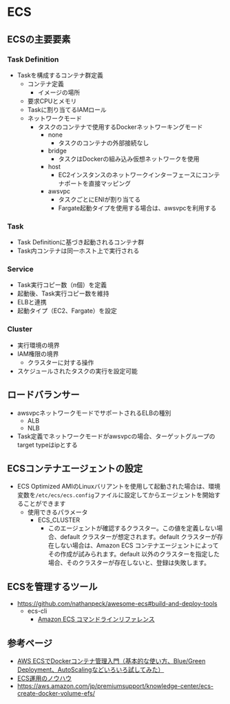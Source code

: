 # ECS
## ECSの主要要素
### Task Definition
- Taskを構成するコンテナ群定義
  - コンテナ定義
    - イメージの場所
  - 要求CPUとメモリ
  - Taskに割り当てるIAMロール
  - ネットワークモード
    - タスクのコンテナで使用するDockerネットワーキングモード
      - none
        - タスクのコンテナの外部接続なし
      - bridge
        - タスクはDockerの組み込み仮想ネットワークを使用
      - host
        - EC2インスタンスのネットワークインターフェースにコンテナポートを直接マッピング
      - awsvpc
        - タスクごとにENIが割り当てる
        - Fargate起動タイプを使用する場合は、awsvpcを利用する
### Task
- Task Definitionに基づき起動されるコンテナ群
- Task内コンテナは同一ホスト上で実行される
### Service
- Task実行コピー数（n個）を定義
- 起動後、Task実行コピー数を維持
- ELBと連携
- 起動タイプ（EC2、Fargate）を設定
### Cluster
- 実行環境の境界
- IAM権限の境界
  - クラスターに対する操作
- スケジュールされたタスクの実行を設定可能

## ロードバランサー
- awsvpcネットワークモードでサポートされるELBの種別
  - ALB
  - NLB
- Task定義でネットワークモードがawsvpcの場合、ターゲットグループのtarget typeはipとする

## ECSコンテナエージェントの設定
- ECS Optimized AMIのLinuxバリアントを使用して起動された場合は、環境変数を`/etc/ecs/ecs.config`ファイルに設定してからエージェントを開始することができます
  - 使用できるパラメータ
    - ECS_CLUSTER
      - このエージェントが確認するクラスター。この値を定義しない場合、default クラスターが想定されます。default クラスターが存在しない場合は、Amazon ECS コンテナエージェントによってその作成が試みられます。default 以外のクラスターを指定した場合、そのクラスターが存在しないと、登録は失敗します。

## ECSを管理するツール
- https://github.com/nathanpeck/awesome-ecs#build-and-deploy-tools
  - ecs-cli
    - [Amazon ECS コマンドラインリファレンス](https://docs.aws.amazon.com/ja_jp/AmazonECS/latest/developerguide/ECS_CLI_reference.html)
## 参考ページ
- [AWS ECSでDockerコンテナ管理入門（基本的な使い方、Blue/Green Deployment、AutoScalingなどいろいろ試してみた）](https://qiita.com/uzresk/items/6acc90e80b0a79b961ce)
- [ECS運用のノウハウ](https://qiita.com/naomichi-y/items/d933867127f27524686a)
- https://aws.amazon.com/jp/premiumsupport/knowledge-center/ecs-create-docker-volume-efs/